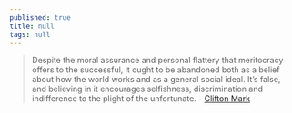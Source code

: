 ```yaml
---
published: true
title: null
tags: null
---
```

> Despite the moral assurance and personal flattery that meritocracy offers to the successful, it ought to be abandoned both as a belief about how the world works and as a general social ideal. It’s false, and believing in it encourages selfishness, discrimination and indifference to the plight of the unfortunate. - [Clifton Mark](https://aeon.co/ideas/a-belief-in-meritocracy-is-not-only-false-its-bad-for-you)
